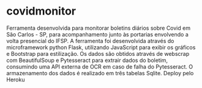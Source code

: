 # covidmonitor

Ferramenta desenvolvida para monitorar boletins diários sobre Covid em São Carlos - SP, para acompanhamento junto às portarias envolvendo a volta presencial do IFSP.
A ferramenta foi desenvolvida através do microframework python Flask, utilizando JavaScript para exibir os gráficos e Bootstrap para estilização.
Os dados são obtidos através de webscrap com BeautifulSoup e Pytesseract para extrair dados do boletim, consumindo uma API externa de OCR em caso de falha do Pytesseract.
O armazenamento dos dados é realizado em três tabelas Sqlite.
Deploy pelo Heroku
